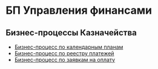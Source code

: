 # БП Управления финансами

## Бизнес-процессы Казначейства

* [Бизнес-процесс по календарным планам](../upravlenie-finansami/kaznacheistvo/biznes-processy-kaznacheistva/bp.kalendarnykh-planov.md)
* [Бизнес-процесс по реестру платежей](../upravlenie-finansami/kaznacheistvo/biznes-processy-kaznacheistva/bp.reestr-platezhei.md)
* [Бизнес-процесс по заявкам на оплату](../upravlenie-finansami/kaznacheistvo/biznes-processy-kaznacheistva/bp.zayavka-na-oplatu.md)

